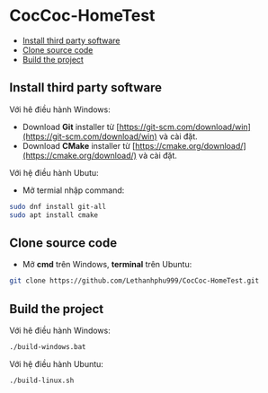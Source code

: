 # CocCoc-HomeTest

- [Install third party software](#install-third-party-software)
- [Clone source code](#clone-source-code)
- [Build the project](#build-the-project)

## Install third party software
Với hê điều hành Windows:
* Download **Git** installer từ [https://git-scm.com/download/win](https://git-scm.com/download/win) và cài đặt.
* Download **CMake** installer từ [https://cmake.org/download/](https://cmake.org/download/) và cài đặt.

Với hệ điều hành Ubutu:
* Mở termial nhập command:

``` bash
sudo dnf install git-all
sudo apt install cmake
```
## Clone source code
* Mở **cmd** trên Windows, **terminal** trên Ubuntu:

```bash
git clone https://github.com/Lethanhphu999/CocCoc-HomeTest.git
```

## Build the project
Với hê điều hành Windows:

```bash
./build-windows.bat
```

Với hệ điều hành Ubuntu:

```bash
./build-linux.sh
```












